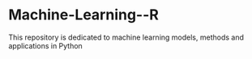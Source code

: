 # Machine-Learning--R

This repository is dedicated to machine learning models, methods and applications in Python
